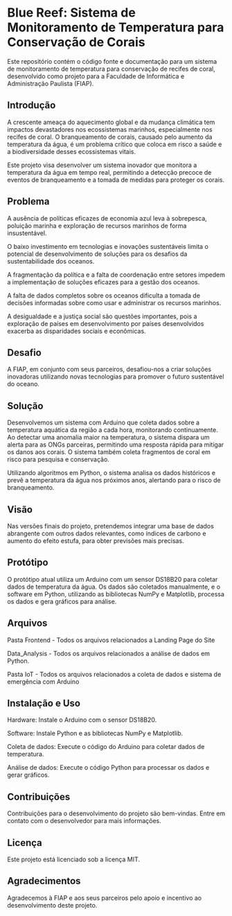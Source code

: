 # Blue Reef: Sistema de Monitoramento de Temperatura para Conservação de Corais

Este repositório contém o código fonte e documentação para um sistema de monitoramento de temperatura para conservação de recifes de coral, desenvolvido como projeto para a Faculdade de Informática e Administração Paulista (FIAP).

## Introdução
A crescente ameaça do aquecimento global e da mudança climática tem impactos devastadores nos ecossistemas marinhos, especialmente nos recifes de coral. O branqueamento de corais, causado pelo aumento da temperatura da água, é um problema crítico que coloca em risco a saúde e a biodiversidade desses ecossistemas vitais.

Este projeto visa desenvolver um sistema inovador que monitora a temperatura da água em tempo real, permitindo a detecção precoce de eventos de branqueamento e a tomada de medidas para proteger os corais.

## Problema
A ausência de políticas eficazes de economia azul leva à sobrepesca, poluição marinha e exploração de recursos marinhos de forma insustentável.

O baixo investimento em tecnologias e inovações sustentáveis limita o potencial de desenvolvimento de soluções para os desafios da sustentabilidade dos oceanos.

A fragmentação da política e a falta de coordenação entre setores impedem a implementação de soluções eficazes para a gestão dos oceanos.

A falta de dados completos sobre os oceanos dificulta a tomada de decisões informadas sobre como usar e administrar os recursos marinhos.

A desigualdade e a justiça social são questões importantes, pois a exploração de países em desenvolvimento por países desenvolvidos exacerba as disparidades sociais e econômicas.

## Desafio
A FIAP, em conjunto com seus parceiros, desafiou-nos a criar soluções inovadoras utilizando novas tecnologias para promover o futuro sustentável do oceano.

## Solução
Desenvolvemos um sistema com Arduino que coleta dados sobre a temperatura aquática da região a cada hora, monitorando continuamente. Ao detectar uma anomalia maior na temperatura, o sistema dispara um alerta para as ONGs parceiras, permitindo uma resposta rápida para mitigar os danos aos corais. O sistema também coleta fragmentos de coral em risco para pesquisa e conservação.

Utilizando algoritmos em Python, o sistema analisa os dados históricos e prevê a temperatura da água nos próximos anos, alertando para o risco de branqueamento.

## Visão
Nas versões finais do projeto, pretendemos integrar uma base de dados abrangente com outros dados relevantes, como índices de carbono e aumento do efeito estufa, para obter previsões mais precisas.

## Protótipo
O protótipo atual utiliza um Arduino com um sensor DS18B20 para coletar dados de temperatura da água. Os dados são coletados manualmente, e o software em Python, utilizando as bibliotecas NumPy e Matplotlib, processa os dados e gera gráficos para análise.

## Arquivos
Pasta Frontend - Todos os arquivos relacionados a Landing Page do Site

Data_Analysis - Todos os arquivos relacionados a análise de dados em Python.

Pasta IoT - Todos os arquivos relacionados a coleta de dados e sistema de emergência com Arduino

## Instalação e Uso
Hardware: Instale o Arduino com o sensor DS18B20.

Software: Instale Python e as bibliotecas NumPy e Matplotlib.

Coleta de dados: Execute o código do Arduino para coletar dados de temperatura.

Análise de dados: Execute o código Python para processar os dados e gerar gráficos.

## Contribuições
Contribuições para o desenvolvimento do projeto são bem-vindas. Entre em contato com o desenvolvedor para mais informações.

## Licença
Este projeto está licenciado sob a licença MIT.

## Agradecimentos
Agradecemos à FIAP e aos seus parceiros pelo apoio e incentivo ao desenvolvimento deste projeto.
